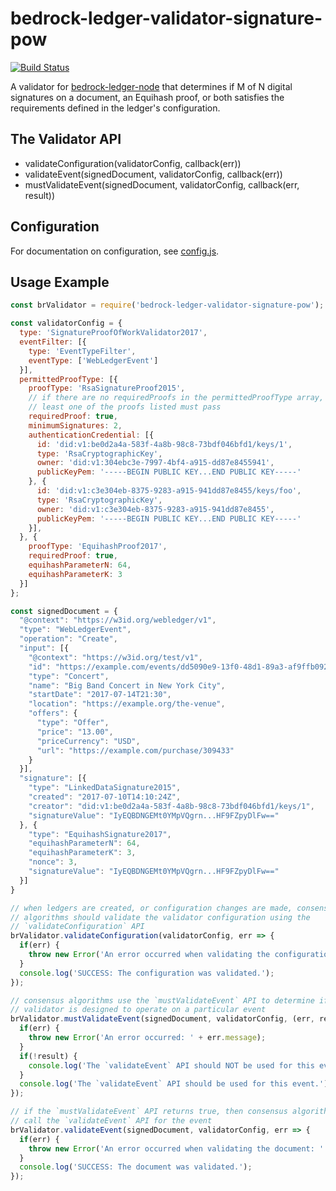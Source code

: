 # bedrock-ledger-validator-signature-pow

[![Build Status](https://ci.digitalbazaar.com/buildStatus/icon?job=bedrock-ledger-validator-signature)](https://ci.digitalbazaar.com/job/bedrock-ledger-validator-signature-pow)

A validator for [bedrock-ledger-node] that determines if M of N
digital signatures on a document, an Equihash proof, or both satisfies the
requirements defined in the ledger's configuration.

## The Validator API
- validateConfiguration(validatorConfig, callback(err))
- validateEvent(signedDocument, validatorConfig, callback(err))
- mustValidateEvent(signedDocument, validatorConfig, callback(err, result))

## Configuration
For documentation on configuration, see [config.js](./lib/config.js).

## Usage Example
```javascript
const brValidator = require('bedrock-ledger-validator-signature-pow');

const validatorConfig = {
  type: 'SignatureProofOfWorkValidator2017',
  eventFilter: [{
    type: 'EventTypeFilter',
    eventType: ['WebLedgerEvent']
  }],
  permittedProofType: [{
    proofType: 'RsaSignatureProof2015',
    // if there are no requiredProofs in the permittedProofType array, then at
    // least one of the proofs listed must pass
    requiredProof: true,
    minimumSignatures: 2,
    authenticationCredential: [{
      id: 'did:v1:be0d2a4a-583f-4a8b-98c8-73bdf046bfd1/keys/1',
      type: 'RsaCryptographicKey',
      owner: 'did:v1:304ebc3e-7997-4bf4-a915-dd87e8455941',
      publicKeyPem: '-----BEGIN PUBLIC KEY...END PUBLIC KEY-----'
    }, {
      id: 'did:v1:c3e304eb-8375-9283-a915-941dd87e8455/keys/foo',
      type: 'RsaCryptographicKey',
      owner: 'did:v1:c3e304eb-8375-9283-a915-941dd87e8455',
      publicKeyPem: '-----BEGIN PUBLIC KEY...END PUBLIC KEY-----'
    }],
  }, {
    proofType: 'EquihashProof2017',
    requiredProof: true,
    equihashParameterN: 64,
    equihashParameterK: 3
  }]
};

const signedDocument = {
  "@context": "https://w3id.org/webledger/v1",
  "type": "WebLedgerEvent",
  "operation": "Create",
  "input": [{
    "@context": "https://w3id.org/test/v1",
    "id": "https://example.com/events/dd5090e9-13f0-48d1-89a3-af9ffb092fcf",
    "type": "Concert",
    "name": "Big Band Concert in New York City",
    "startDate": "2017-07-14T21:30",
    "location": "https://example.org/the-venue",
    "offers": {
      "type": "Offer",
      "price": "13.00",
      "priceCurrency": "USD",
      "url": "https://example.com/purchase/309433"
    }
  }],
  "signature": [{
    "type": "LinkedDataSignature2015",
    "created": "2017-07-10T14:10:24Z",
    "creator": "did:v1:be0d2a4a-583f-4a8b-98c8-73bdf046bfd1/keys/1",
    "signatureValue": "IyEQBDNGEMt0YMpVQgrn...HF9FZpyDlFw=="
  }, {
    "type": "EquihashSignature2017",
    "equihashParameterN": 64,
    "equihashParameterK": 3,
    "nonce": 3,
    "signatureValue": "IyEQBDNGEMt0YMpVQgrn...HF9FZpyDlFw=="
  }]
}

// when ledgers are created, or configuration changes are made, consensus
// algorithms should validate the validator configuration using the
// `validateConfiguration` API
brValidator.validateConfiguration(validatorConfig, err => {
  if(err) {
    throw new Error('An error occurred when validating the configuration: ' + err.message);
  }
  console.log('SUCCESS: The configuration was validated.');
});

// consensus algorithms use the `mustValidateEvent` API to determine if this
// validator is designed to operate on a particular event
brValidator.mustValidateEvent(signedDocument, validatorConfig, (err, result) => {
  if(err) {
    throw new Error('An error occurred: ' + err.message);
  }
  if(!result) {
    console.log('The `validateEvent` API should NOT be used for this event.');
  }
  console.log('The `validateEvent` API should be used for this event.');
});

// if the `mustValidateEvent` API returns true, then consensus algorithms should
// call the `validateEvent` API for the event
brValidator.validateEvent(signedDocument, validatorConfig, err => {
  if(err) {
    throw new Error('An error occurred when validating the document: ' + err.message);
  }
  console.log('SUCCESS: The document was validated.');
});
```

[bedrock-ledger-node]: https://github.com/digitalbazaar/bedrock-ledger-node
